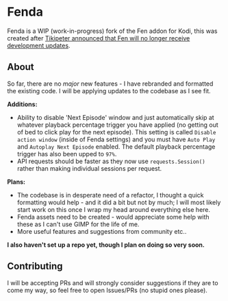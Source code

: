# Fenda
Fenda is a WIP (work-in-progress) fork of the Fen addon for Kodi, this was created after [Tikipeter announced that Fen will no longer receive development updates](https://github.com/Tikipeter/repository.tikipeter/issues/331).

## About
So far, there are no *major* new features - I have rebranded and formatted the existing code. I will be applying updates to the codebase as I see fit.

**Additions:**
- Ability to disable 'Next Episode' window and just automatically skip at whatever playback percentage trigger you have applied (no getting out of bed to click play for the next episode). This setting is called `Disable action window` (inside of Fenda settings) and you must have `Auto Play` and `Autoplay Next Episode` enabled. The default playback percentage trigger has also been upped to `97%`.
- API requests should be faster as they now use `requests.Session()` rather than making individual sessions per request.

**Plans:**
- The codebase is in desperate need of a refactor, I thought a quick formatting would help - and it did a bit but not by much; I will most likely start work on this once I wrap my head around everything else here.
- Fenda assets need to be created - would appreciate some help with these as I can't use GIMP for the life of me.
- More useful features and suggestions from community etc..

**I also haven't set up a repo yet, though I plan on doing so very soon.**

## Contributing
I will be accepting PRs and will strongly consider suggestions if they are to come my way, so feel free to open Issues/PRs (no stupid ones please).